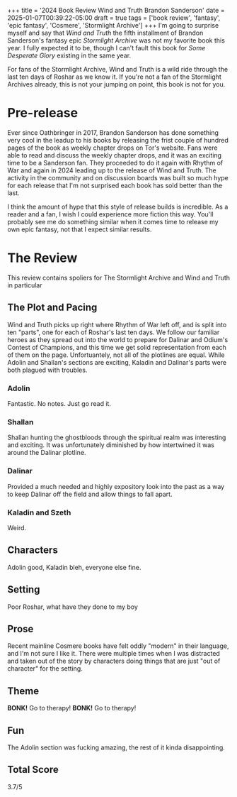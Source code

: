+++
title = '2024 Book Review Wind and Truth Brandon Sanderson'
date = 2025-01-07T00:39:22-05:00
draft = true
tags = ['book review', 'fantasy', 'epic fantasy', 'Cosmere', 'Stormlight Archive']
+++
I'm going to surprise myself and say that *Wind and Truth* the fifth installment of Brandon Sanderson's fantasy epic *Stormlight Archive* was not my favorite book this year. I fully expected it to be, though I can't fault this book for *Some Desperate Glory* existing in the same year.

For fans of the Stormlight Archive, Wind and Truth is a wild ride through the last ten days of Roshar as we know it. If you're not a fan of the Stormlight Archives already, this is not your jumping on point, this book is not for you.

# Pre-release

Ever since Oathbringer in 2017, Brandon Sanderson has done something very cool in the leadup to his books by releasing the frist couple of hundred pages of the book as weekly chapter drops on Tor's website. Fans were able to read and discuss the weekly chapter drops, and it was an exciting time to be a Sanderson fan. They proceeded to do it again with Rhythm of War and again in 2024 leading up to the release of Wind and Truth. The activity in the community and on discussion boards was built so much hype for each release that I'm not surprised each book has sold better than the last.

I think the amount of hype that this style of release builds is incredible. As a reader and a fan, I wish I could experience more fiction this way. You'll probably see  me do something similar when it comes time to release my own epic fantasy, not that I expect similar results.

# The Review

This review contains spoliers for The Stormlight Archive and Wind and Truth in particular

## The Plot and Pacing

Wind and Truth picks up right where Rhythm of War left off, and is split into ten "parts", one for each of Roshar's last ten days. We follow our familiar heroes as they spread out into the world to prepare for Dalinar and Odium's Contest of Champions, and this time we get solid representation from each of them on the page. Unfortuantely, not all of the plotlines are equal. While Adolin and Shallan's sections are exciting, Kaladin and Dalinar's parts were both plagued with troubles.

### Adolin

Fantastic. No notes. Just go read it.

### Shallan

Shallan hunting the ghostbloods through the spiritual realm was interesting and exciting. It was unfortunately diminished by how intertwined it was around the Dalinar plotline.

### Dalinar

Provided a much needed and highly expository look into the past as a way to keep Dalinar off the field and allow things to fall apart.

### Kaladin and Szeth

Weird. 

## Characters

Adolin good, Kaladin bleh, everyone else fine.

## Setting

Poor Roshar, what have they done to my boy

## Prose

Recent mainline Cosmere books have felt oddly "modern" in their language, and I'm not sure I like it. There were multiple times when I was distracted and taken out of the story by characters doing things that are just "out of character" for the setting.

## Theme

**BONK!** Go to therapy! **BONK!** Go to therapy!

## Fun

The Adolin section was fucking amazing, the rest of it kinda disappointing. 

## Total Score

3.7/5